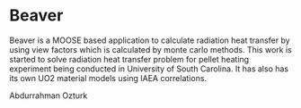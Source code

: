 Beaver
======

Beaver is a MOOSE based application to calculate radiation heat transfer by using view factors which is calculated by monte carlo methods. This work is started to solve radiation heat transfer problem for pellet heating experiment being conducted in University of South Carolina. It has also has its own UO2 material models using IAEA correlations.

Abdurrahman Ozturk
